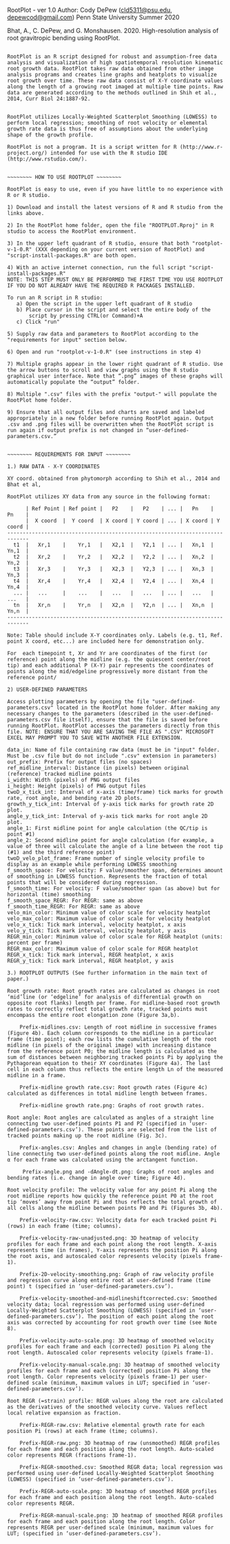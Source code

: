 RootPlot - ver 1.0
Author: Cody DePew (cld5311@psu.edu, depewcod@gmail.com)
Penn State University
Summer 2020

Bhat, A., C. DePew, and G. Monshausen. 2020. High-resolution analysis of root gravitropic bending using RootPlot.


~~~~~~~~ INTRODUCTION ~~~~~~~~

RootPlot is an R script designed for robust and assumption-free data analysis and visualization of high spatiotemporal resolution kinematic root growth data. RootPlot takes raw data obtained from other image analysis programs and creates line graphs and heatplots to visualize root growth over time. These raw data consist of X-Y coordinate values along the length of a growing root imaged at multiple time points. Raw data are generated according to the methods outlined in Shih et al., 2014, Curr Biol 24:1887-92.


RootPlot utilizes Locally-Weighted Scatterplot Smoothing (LOWESS) to perform local regression; smoothing of root velocity or elemental growth rate data is thus free of assumptions about the underlying shape of the growth profile.

RootPlot is not a program. It is a script written for R (http://www.r-project.org/) intended for use with the R studio IDE (http://www.rstudio.com/).


~~~~~~~~ HOW TO USE ROOTPLOT ~~~~~~~~

RootPlot is easy to use, even if you have little to no experience with R or R studio.

1) Download and install the latest versions of R and R studio from the links above.

2) In the RootPlot home folder, open the file "ROOTPLOT.Rproj" in R studio to access the RootPlot environment.

3) In the upper left quadrant of R studio, ensure that both "rootplot-v-1-0.R" (XXX depending on your current version of RootPlot) and "script-install-packages.R" are both open.

4) With an active internet connection, run the full script "script-install-packages.R" 
NOTE: THIS STEP MUST ONLY BE PERFORMED THE FIRST TIME YOU USE ROOTPLOT IF YOU DO NOT ALREADY HAVE THE REQUIRED R PACKAGES INSTALLED.

To run an R script in R studio:
   a) Open the script in the upper left quadrant of R studio
   b) Place cursor in the script and select the entire body of the
       script by pressing CTRL(or Command)+A
   c) Click "run" 

5) Supply raw data and parameters to RootPlot according to the "requirements for input" section below.

6) Open and run "rootplot-v-1-0.R" (see instructions in step 4)

7) Multiple graphs appear in the lower right quadrant of R studio. Use the arrow buttons to scroll and view graphs using the R studio graphical user interface. Note that “.png” images of these graphs will automatically populate the “output” folder.

8) Multiple ".csv" files with the prefix "output-" will populate the RootPlot home folder.

9) Ensure that all output files and charts are saved and labeled appropriately in a new folder before running RootPlot again. Output .csv and .png files will be overwritten when the RootPlot script is run again if output prefix is not changed in “user-defined-parameters.csv.”


~~~~~~~~ REQUIREMENTS FOR INPUT ~~~~~~~~

1.) RAW DATA - X-Y COORDINATES

XY coord. obtained from phytomorph according to Shih et al., 2014 and Bhat et al, 

RootPlot utilizes XY data from any source in the following format:

      | Ref Point | Ref point |   P2    |   P2    | ... |   Pn    |   Pn    |
      |  X coord  |  Y coord  | X coord | Y coord | ... | X coord | Y coord |
-----------------------------------------------------------------------------
  t1  |   Xr,1    |    Yr,1   |   X2,1  |   Y2,1  | ... |   Xn,1  |   Yn,1  |
  t2  |   Xr,2    |    Yr,2   |   X2,2  |   Y2,2  | ... |   Xn,2  |   Yn,2  |
  t3  |   Xr,3    |    Yr,3   |   X2,3  |   Y2,3  | ... |   Xn,3  |   Yn,3  |
  t4  |   Xr,4    |    Yr,4   |   X2,4  |   Y2,4  | ... |   Xn,4  |   Yn,4  |
  ... |   ...     |    ...    |   ...   |   ...   | ... |   ...   |   ...   |
  tn  |   Xr,n    |    Yr,n   |   X2,n  |   Y2,n  | ... |   Xn,n  |   Yn,n  |
-----------------------------------------------------------------------------

Note: Table should include X-Y coordinates only. Labels (e.g. t1, Ref. point X coord, etc...) are included here for demonstration only.

For  each timepoint t, Xr and Yr are coordinates of the first (or reference) point along the midline (e.g. the quiescent center/root tip) and each additional P (X-Y) pair represents the coordinates of points along the mid/edgeline progressively more distant from the reference point/

2) USER-DEFINED PARAMETERS

Access plotting parameters by opening the file "user-defined-parameters.csv" located in the RootPlot home folder. After making any necessary changes to the parameters (described in the user-defined-parameters.csv file itself), ensure that the file is saved before running RootPlot. RootPlot accesses the parameters directly from this file. NOTE: ENSURE THAT YOU ARE SAVING THE FILE AS ".CSV" MICROSOFT EXCEL MAY PROMPT YOU TO SAVE WITH ANOTHER FILE EXTENSION.

data_in: Name of file containing raw data (must be in "input" folder. Must be .csv file but do not include ".csv" extension in parameters)
out_prefix: Prefix for output files (no spaces)
ref_midline_interval: Distance (in pixels) between original (reference) tracked midline points
i_width: Width (pixels) of PNG output files
i_height: Height (pixels) of PNG output files
twoD_x_tick_int: Interval of x-axis (time/frame) tick marks for growth rate, root angle, and bending rate 2D plots.
growth_y_tick_int: Interval of y-axis tick marks for growth rate 2D plot.
angle_y_tick_int: Interval of y-axis tick marks for root angle 2D plot.
angle_1: First midline point for angle calculation (the QC/tip is point #1)
angle_2: Second midline point for angle calculation (for example, a value of three will calculate the angle of a line between the root tip (#1) and the third reference point)
twoD_velo_plot_frame: Frame number of single velocity profile to display as an example while performing LOWESS smoothing
f_smooth_space: For velocity: F value/smoother span, determines amount of smoothing in LOWESS function. Represents the fraction of total points that will be considered during regression.
f_smooth_time: For velocity: F value/smoother span (as above) but for horizontal (time) smoothing
f_smooth_space_REGR: For REGR: same as above
f_smooth_time_REGR: For REGR: same as above
velo_min_color: Minimum value of color scale for velocity heatplot
velo_max_color: Maximum value of color scale for velocity heatplot
velo_x_tick: Tick mark interval, velocity heatplot, x axis
velo_y_tick: Tick mark interval, velocity heatplot, y axis
REGR_min_color: Minimum value of color scale for REGR heatplot (units: percent per frame)
REGR_max_color: Maximum value of color scale for REGR heatplot
REGR_x_tick: Tick mark interval, REGR heatplot, x axis
REGR_y_tick: Tick mark interval, REGR heatplot, y axis

3.) ROOTPLOT OUTPUTS (See further information in the main text of paper.)

Root growth rate: Root growth rates are calculated as changes in root ‘mid’line (or ‘edgeline’ for analysis of differential growth on opposite root flanks) length per frame. For midline-based root growth rates to correctly reflect total growth rate, tracked points must encompass the entire root elongation zone (Figure 3a,b).
	
	Prefix-midlines.csv: Length of root midline in successive frames (Figure 4b). Each column corresponds to the midline in a particular frame (time point); each row lists the cumulative length of the root midline (in pixels of the original image) with increasing distance from the reference point P0; the midline length is calculated as the sum of distances between neighboring tracked points Pi by applying the Pythagorean equation to their XY coordinates (Figure 4a). The last cell in each column thus reflects the entire length Ln of the measured midline in a frame.

	Prefix-midline growth rate.csv: Root growth rates (Figure 4c) calculated as differences in total midline length between frames.
	
	Prefix-midline growth rate.png: Graphs of root growth rates.

Root angle: Root angles are calculated as angles of a straight line connecting two user-defined points P1 and P2 (specified in ‘user-defined-parameters.csv’). These points are selected from the list of tracked points making up the root midline (Fig. 3c). 

	Prefix-angles.csv: Angles and changes in angle (bending rate) of line connecting two user-defined points along the root midline. Angle α for each frame was calculated using the arctangent function.
	
	 Prefix-angle.png and -dAngle-dt.png: Graphs of root angles and bending rates (i.e. change in angle over time; Figure 4d). 

Root velocity profile: The velocity value for any point Pi along the root midline reports how quickly the reference point P0 at the root tip ‘moves’ away from point Pi and thus reflects the total growth of all cells along the midline between points P0 and Pi (Figures 3b, 4b). 
	
	Prefix-velocity-raw.csv: Velocity data for each tracked point Pi (rows) in each frame (time; columns). 
	
	Prefix-velocity-raw-unadjusted.png: 3D heatmap of velocity profiles for each frame and each point along the root length. X-axis represents time (in frames), Y-axis represents the position Pi along the root axis, and autoscaled color represents velocity (pixels frame-1).
	
	Prefix-2D-velocity-smoothing.png: Graph of raw velocity profile and regression curve along entire root at user-defined frame (time point) t (specified in ‘user-defined-parameters.csv’).
	
	Prefix-velocity-smoothed-and-midlineshiftcorrected.csv: Smoothed velocity data; local regression was performed using user-defined Locally-Weighted Scatterplot Smoothing (LOWESS) (specified in ‘user-defined-parameters.csv’). The position of each point along the root axis was corrected by accounting for root growth over time (see Note 8). 
	
	Prefix-velocity-auto-scale.png: 3D heatmap of smoothed velocity profiles for each frame and each (corrected) position Pi along the root length. Autoscaled color represents velocity (pixels frame-1).
	
	Prefix-velocity-manual-scale.png: 3D heatmap of smoothed velocity profiles for each frame and each (corrected) position Pi along the root length. Color represents velocity (pixels frame-1) per user-defined scale (minimum, maximum values in LUT; specified in ‘user-defined-parameters.csv’).

Root REGR (=strain) profile: REGR values along the root are calculated as the derivatives of the smoothed velocity curve. Values reflect local relative expansion as fraction. 
	
	Prefix-REGR-raw.csv: Relative elemental growth rate for each position Pi (rows) at each frame (time; columns). 
	
	Prefix-REGR-raw.png: 3D heatmap of raw (unsmoothed) REGR profiles for each frame and each position along the root length. Auto-scaled color represents REGR (fractions frame-1).
	
	Prefix-REGR-smoothed.csv: Smoothed REGR data; local regression was performed using user-defined Locally-Weighted Scatterplot Smoothing (LOWESS) (specified in ‘user-defined-parameters.csv’).
	
	Prefix-REGR-auto-scale.png: 3D heatmap of smoothed REGR profiles for each frame and each position along the root length. Auto-scaled color represents REGR.
	
	Prefix-REGR-manual-scale.png: 3D heatmap of smoothed REGR profiles for each frame and each position along the root length. Color represents REGR per user-defined scale (minimum, maximum values for LUT; (specified in ‘user-defined-parameters.csv’).
